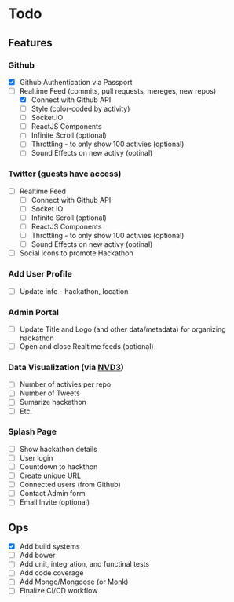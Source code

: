 # Todo

## Features

### Github

- [X] Github Authentication via Passport
- [ ] Realtime Feed (commits, pull requests, mereges, new repos)
  - [X] Connect with Github API
  - [ ] Style (color-coded by activity)
  - [ ] Socket.IO
  - [ ] ReactJS Components
  - [ ] Infinite Scroll (optional)
  - [ ] Throttling - to only show 100 activies (optional)
  - [ ] Sound Effects on new activy (optinal)

### Twitter (guests have access)
- [ ] Realtime Feed
  - [ ] Connect with Github API
  - [ ] Socket.IO
  - [ ] Infinite Scroll (optional)
  - [ ] ReactJS Components
  - [ ] Throttling - to only show 100 activies (optional)
  - [ ] Sound Effects on new activy (optinal)
- [ ] Social icons to promote Hackathon

### Add User Profile
- [ ] Update info - hackathon, location

### Admin Portal
- [ ] Update Title and Logo (and other data/metadata) for organizing hackathon
- [ ] Open and close Realtime feeds (optional)

### Data Visualization (via [NVD3](http://nvd3.org/))
- [ ] Number of activies per repo
- [ ] Number of Tweets
- [ ] Sumarize hackathon
- [ ] Etc.

### Splash Page
- [ ] Show hackathon details
- [ ] User login
- [ ] Countdown to hackthon
- [ ] Create unique URL
- [ ] Connected users (from Github)
- [ ] Contact Admin form
- [ ] Email Invite (optional)

## Ops

- [X] Add build systems
- [ ] Add bower
- [ ] Add unit, integration, and functinal tests
- [ ] Add code coverage
- [ ] Add Mongo/Mongoose (or [Monk](https://github.com/Automattic/monk))
- [ ] Finalize CI/CD workflow
